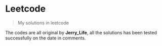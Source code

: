 # Leetcode
>My solutions in leetcode

The codes are all original by __Jerry_Life__, all the solutions has been tested successfully on the date in comments.
